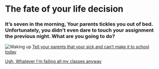 # The fate of your life decision

### It’s seven in the morning, Your parents tickles you out of bed. Unfortunately, you didn’t even dare to touch your assignment the previous night. What are you going to do?

![Waking up](https://www.google.com/search?rlz=1C5CHFA_enUS836US836&biw=1440&bih=777&tbm=isch&sa=1&ei=fT_8XfnyK6nL_QaV6beAAQ&q=teen+waking+up+with+school&)
[Tell your parents that your sick and can’t make it to school today](option-1.1.md)


[Ugh, Whatever I'm failing all my classes anyway](option-1.2.md)
